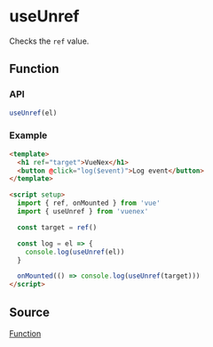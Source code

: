 # useUnref

Checks the `ref` value.

## Function

### API

```js
useUnref(el)
```

### Example

```html
<template>
  <h1 ref="target">VueNex</h1>
  <button @click="log($event)">Log event</button>
</template>

<script setup>
  import { ref, onMounted } from 'vue'
  import { useUnref } from 'vuenex'

  const target = ref()

  const log = el => {
    console.log(useUnref(el))
  }

  onMounted(() => console.log(useUnref(target)))
</script>
```

## Source

[Function](index.js)
